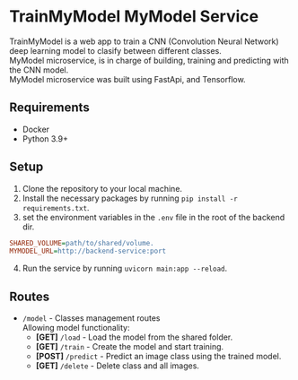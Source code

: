 # TrainMyModel MyModel Service
TrainMyModel is a web app to train a CNN (Convolution Neural Network) deep learning model to clasify between different classes.   
MyModel microservice, is in charge of building, training and predicting with the CNN model.  
MyModel microservice was built using FastApi, and Tensorflow. 

## Requirements
- Docker
- Python 3.9+

## Setup
1. Clone the repository to your local machine.
2. Install the necessary packages by running ```pip install -r requirements.txt```.
3. set the environment variables in the ```.env``` file in the root of the backend dir.  
```ini
SHARED_VOLUME=path/to/shared/volume.  
MYMODEL_URL=http://backend-service:port
```
4. Run the service by running ```uvicorn main:app --reload```.

## Routes
- `/model` - Classes management routes  
Allowing model functionality:
    - **[GET]** `/load` - Load the model from the shared folder.
    - **[GET]** `/train` - Create the model and start training.
    - **[POST]** `/predict` - Predict an image class using the trained model.
    - **[GET]** `/delete` - Delete class and all images.
    